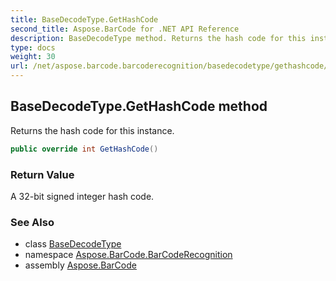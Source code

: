 ```yaml
---
title: BaseDecodeType.GetHashCode
second_title: Aspose.BarCode for .NET API Reference
description: BaseDecodeType method. Returns the hash code for this instance
type: docs
weight: 30
url: /net/aspose.barcode.barcoderecognition/basedecodetype/gethashcode/
---
```

## BaseDecodeType.GetHashCode method

Returns the hash code for this instance.

```csharp
public override int GetHashCode()
```

### Return Value

A 32-bit signed integer hash code.

### See Also

* class [BaseDecodeType](../)
* namespace [Aspose.BarCode.BarCodeRecognition](../../basedecodetype/)
* assembly [Aspose.BarCode](../../../)


